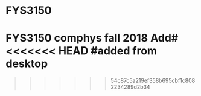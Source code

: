 # FYS3150
FYS3150 comphys fall 2018
Add#
<<<<<<< HEAD
#added from desktop
=======
>>>>>>> 54c87c5a219ef358b695cbf1c8082234289d2b34
